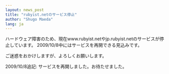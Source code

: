```yaml
---
layout: news_post
title: "rubyist.netのサービス停止"
author: "Shugo Maeda"
lang: ja
---
```


ハードウェア障害のため、現在www.rubyist.netやjp.rubyist.netのサービスが停止しています。
2009/10/8中にはサービスを再開できる見込みです。

ご迷惑をおかけしますが、よろしくお願いします。

2009/10/8追記: サービスを再開しました。お待たせました。
